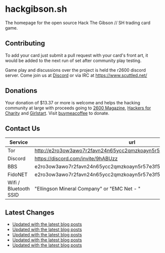 # hackgibson.sh
The homepage for the open source Hack The Gibson // SH trading card game.


## Contributing

To add your card just submit a pull request with your card's front art, it would be added to the next run of set after community play testing.

Game play and discussions over the project is held the r2600 discord server. Come join us at [Discord](https://discord.com/invite/9hABUzz) or via IRC at https://www.scuttled.net/


## Donations

Your donation of $13.37 or more is welcome and helps the hacking community at large with proceeds going to [2600 Magazine](https://2600.com/), [Hackers for Charity](https://hackersforcharity.org) and [Girlstart](https://girlstart.org).  Visit [buymeacoffee](https://www.buymeacoffee.com/hackgibson.sh) to donate.


## Contact Us

Service | url
-|-
Tor | http://e2ro3ow3awo7r2favn24n65ycc2qmzkoayn5r57e3f56nvjwdcgg32ad.onion
Discord | https://discord.com/invite/9hABUzz
BBS | e2ro3ow3awo7r2favn24n65ycc2qmzkoayn5r57e3f56nvjwdcgg32ad.onion:23
FidoNET | e2ro3ow3awo7r2favn24n65ycc2qmzkoayn5r57e3f56nvjwdcgg32ad.onion:24554
Wifi / Bluetooth SSID | "Ellingson Mineral Company" or "EMC Net - <fidonet address>"

## Latest Changes
<!-- BLOG-POST-LIST:START -->
- [Updated with the latest blog posts](https://github.com/DFW2600/hackgibson.sh/commit/febfa6c5b33d2d5bb249beaaba77b09b219eaaf7)
- [Updated with the latest blog posts](https://github.com/DFW2600/hackgibson.sh/commit/298fb56c9de7fc90ed1e56e37a053ec63e6a246a)
- [Updated with the latest blog posts](https://github.com/DFW2600/hackgibson.sh/commit/ccb946612aa2ad6d2c820ee482052bcc0f2fe885)
- [Updated with the latest blog posts](https://github.com/DFW2600/hackgibson.sh/commit/f9f79bfc1d0e91880214edfc0793ece1ea9d5046)
- [Updated with the latest blog posts](https://github.com/DFW2600/hackgibson.sh/commit/7a39a6c8d67b73244426650dcb14c420888cad6d)
<!-- BLOG-POST-LIST:END -->
